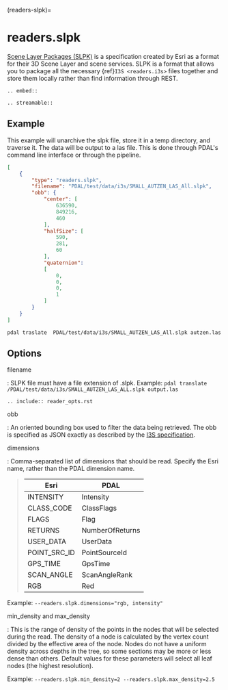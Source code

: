 (readers-slpk)=

# readers.slpk

[Scene Layer Packages (SLPK)] is a specification created by Esri as a format
for their 3D Scene Layer and scene services. SLPK is a format that allows you
to package all the necessary {ref}`I3S <readers.i3s>` files together and store them locally rather
than find information through REST.

```{eval-rst}
.. embed::
```

```{eval-rst}
.. streamable::

```

## Example

This example will unarchive the slpk file, store it in a temp directory,
and traverse it. The data will be output to a las file. This is done
through PDAL's command line interface or through the pipeline.

```json
[
    {
        "type": "readers.slpk",
        "filename": "PDAL/test/data/i3s/SMALL_AUTZEN_LAS_All.slpk",
        "obb": {
            "center": [
                636590,
                849216,
                460
            ],
            "halfSize": [
                590,
                281,
                60
            ],
            "quaternion":
            [
                0,
                0,
                0,
                1
            ]
        }
    }
]
```

```
pdal traslate  PDAL/test/data/i3s/SMALL_AUTZEN_LAS_All.slpk autzen.las
```

## Options

filename

: SLPK file must have a file extension of .slpk.
  Example: `pdal translate /PDAL/test/data/i3s/SMALL_AUTZEN_LAS_ALL.slpk output.las`

```{eval-rst}
.. include:: reader_opts.rst
```

obb

: An oriented bounding box used to filter the data being retrieved.  The obb
  is specified as JSON exactly as described by the [I3S specification].

dimensions

: Comma-separated list of dimensions that should be read.  Specify the
  Esri name, rather than the PDAL dimension name.

  > | Esri         | PDAL            |
  > | ------------ | --------------- |
  > | INTENSITY    | Intensity       |
  > | CLASS_CODE   | ClassFlags      |
  > | FLAGS        | Flag            |
  > | RETURNS      | NumberOfReturns |
  > | USER_DATA    | UserData        |
  > | POINT_SRC_ID | PointSourceId   |
  > | GPS_TIME     | GpsTime         |
  > | SCAN_ANGLE   | ScanAngleRank   |
  > | RGB          | Red             |

  Example: `--readers.slpk.dimensions="rgb, intensity"`

min_density and max_density

: This is the range of density of the points in the nodes that will
  be selected during the read. The density of a node is calculated by
  the vertex count divided by the effective area of the node. Nodes do
  not have a uniform density across depths in the tree, so some sections
  may be more or less dense than others. Default values for these
  parameters will select all leaf nodes (the highest resolution).

  Example: `--readers.slpk.min_density=2 --readers.slpk.max_density=2.5`

[i3s specification]: https://github.com/Esri/i3s-spec/blob/master/docs/2.0/obb.cmn.md
[scene layer packages (slpk)]: https://github.com/Esri/i3s-spec/blob/master/format/Indexed%203d%20Scene%20Layer%20Format%20Specification.md#_8_1
